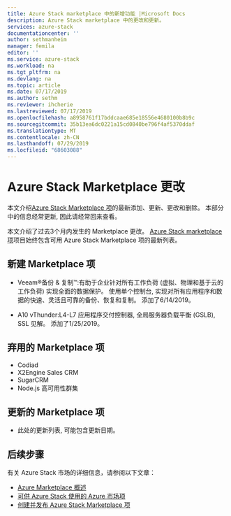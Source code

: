 ```yaml
---
title: Azure Stack marketplace 中的新增功能 |Microsoft Docs
description: Azure Stack marketplace 中的更改和更新。
services: azure-stack
documentationcenter: ''
author: sethmanheim
manager: femila
editor: ''
ms.service: azure-stack
ms.workload: na
ms.tgt_pltfrm: na
ms.devlang: na
ms.topic: article
ms.date: 07/17/2019
ms.author: sethm
ms.reviewer: ihcherie
ms.lastreviewed: 07/17/2019
ms.openlocfilehash: a8958761f17bddcaae685e18556e4680100b8b9c
ms.sourcegitcommit: 35b13ea6dc0221a15cd0840be796f4af5370ddaf
ms.translationtype: MT
ms.contentlocale: zh-CN
ms.lasthandoff: 07/29/2019
ms.locfileid: "68603088"
---
```

# <a name="azure-stack-marketplace-changes"></a>Azure Stack Marketplace 更改

本文介绍[Azure Stack Marketplace 项](azure-stack-marketplace-azure-items.md)的最新添加、更新、更改和删除。 本部分中的信息经常更新, 因此请经常回来查看。

本文介绍了过去3个月内发生的 Marketplace 更改。 [Azure Stack marketplace 项](azure-stack-marketplace-azure-items.md)项目始终包含可用 Azure Stack Marketplace 项的最新列表。

## <a name="new-marketplace-items"></a>新建 Marketplace 项

- Veeam®备份 & 复制™:有助于企业针对所有工作负荷 (虚拟、物理和基于云的工作负荷) 实现全面的数据保护。 使用单个控制台, 实现对所有应用程序和数据的快速、灵活且可靠的备份、恢复和复制。 添加了6/14/2019。

- A10 vThunder:L4-L7 应用程序交付控制器, 全局服务器负载平衡 (GSLB), SSL 见解。 添加了1/25/2019。

## <a name="deprecated-marketplace-items"></a>弃用的 Marketplace 项

- Codiad
- X2Engine Sales CRM
- SugarCRM
- Node.js 高可用性群集

## <a name="updated-marketplace-items"></a>更新的 Marketplace 项

- 此处的更新列表, 可能包含更新日期。

## <a name="next-steps"></a>后续步骤

有关 Azure Stack 市场的详细信息，请参阅以下文章：

- [Azure Marketplace 概述](azure-stack-marketplace.md)
- [可供 Azure Stack 使用的 Azure 市场项](azure-stack-marketplace-azure-items.md)
- [创建并发布 Azure Stack Marketplace 项](azure-stack-create-and-publish-marketplace-item.md)
